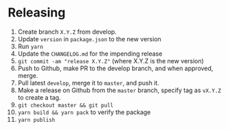 # Releasing

1. Create branch `X.Y.Z` from develop.
2. Update `version` in `package.json` to the new version
3. Run `yarn`
4. Update the `CHANGELOG.md` for the impending release
5. `git commit -am "release X.Y.Z"` (where X.Y.Z is the new version)
6. Push to Github, make PR to the develop branch, and when approved, merge.
7. Pull latest `develop`, merge it to `master`, and push it.
8. Make a release on Github from the `master` branch, specify tag as `vX.Y.Z` to create a tag.
9. `git checkout master && git pull`
10. `yarn build && yarn pack` to verify the package
11. `yarn publish`
